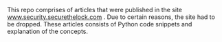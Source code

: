 This repo comprises of articles that were published in the site www.security.securethelock.com . Due to certain reasons, the site had to be dropped.
These articles consists of Python code snippets and explanation of the concepts.
